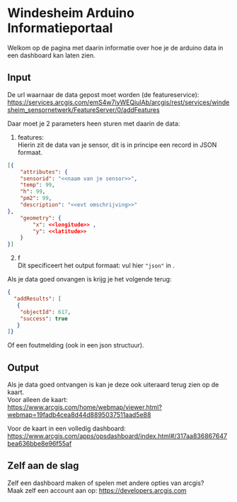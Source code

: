 # Windesheim Arduino Informatieportaal

Welkom op de pagina met daarin informatie over hoe je de arduino data in een dashboard kan laten zien.

## Input
De url waarnaar de data gepost moet worden (de featureservice):
https://services.arcgis.com/emS4w7iyWEQiulAb/arcgis/rest/services/windesheim_sensornetwerk/FeatureServer/0/addFeatures

Daar moet je 2 parameters heen sturen met daarin de data:

1. features:<br>
Hierin zit de data van je sensor, dit is in principe een record in JSON formaat.
```JSON
[{
    "attributes": {
    "sensorid": "<<naam van je sensor>>",
    "temp": 99,
    "h": 99,
    "pm2": 99,    
    "description": "<<evt omschrijving>>"
},
    "geometry": {
        "x": <<longitude>> ,
        "y": <<latitude>>
    }
}]
```
2. f<br>
Dit specificeert het output formaat:
vul hier ```"json"``` in .

Als je data goed onvangen is krijg je het volgende terug:
```JSON
{
  "addResults": [
   {
    "objectId": 617,
    "success": true
   }
]}
```
Of een foutmelding (ook in een json structuur).

## Output
Als je data goed ontvangen is kan je deze ook uiteraard terug zien op de kaart.<br>
Voor alleen de kaart:<br>
https://www.arcgis.com/home/webmap/viewer.html?webmap=19fadb4cea8d44d8895037511aad5e88

Voor de kaart in een volledig dashboard:<br>
https://www.arcgis.com/apps/opsdashboard/index.html#/317aa836867647bea636bbe8e96f55af

## Zelf aan de slag
Zelf een dashboard maken of spelen met andere opties van arcgis? 
<br>Maak zelf een account aan op: https://developers.arcgis.com


